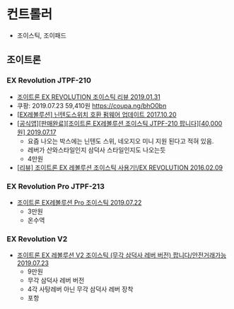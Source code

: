 # 컨트롤러
* 조이스틱, 조이패드

## 조이트론

### EX Revolution JTPF-210
* [조이트론 EX REVOLUTION 조이스틱 리뷰 2019.01.31](http://blog.naver.com/pangu89/221455516986)
* 쿠팡: 2019.07.23 59,410원 https://coupa.ng/bhO0bn
* [[EX레볼루션] 닌텐도스위치 호환 펌웨어 업데이트 2017.10.20](http://joytron.co.kr/board_view.php3?idx=pds&s_kind=&f_page=3&s_keyword=&f_num=812)
* [[공식앱][판매완료][조이트론 EX레볼루션 조이스틱 JTPF-210 팝니다][40,000원] 2019.07.17](https://cafe.naver.com/joonggonara/616847376)
  * 요즘 나오는 박스에는 닌텐도 스위, 네오지오 미니 지원 된다고 적혀 있음.
  * 레버가 산와스타일인지 삼덕사 스타일인지도 나오는듯
  * 4만원
* [[리뷰] 조이트론 EX 레볼루션 조이스틱 사용기!/EX REVOLUTION 2016.02.09](https://blog.naver.com/zmsgfc/220622063516)

### EX Revolution Pro JTPF-213

* [조이트론 EX레볼루션 Pro 조이스틱 2019.07.22](https://cafe.naver.com/joonggonara/618488973)
  * 3만원
  * 온수역

### EX Revolution V2

* [조이트론 EX 레볼루션 V2 조이스틱 (무각 삼덕사 레버 버전) 팝니다/안전거래가능 2019.07.23](https://cafe.naver.com/joonggonara/619017683)
  * 9만원
  * 무각 삼덕사 레버 버전
  * 4각 사탕레버 아닌 무각 삼덕사 레버 장착
  * 포항
  